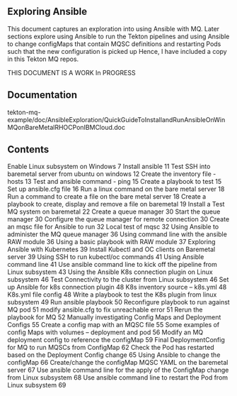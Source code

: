 ## Exploring Ansible

This document captures an exploration into using Ansible with MQ. Later sections explore using Ansible to run the Tekton pipelines and 
using Ansible to change configMaps that contain MQSC definitions and restarting Pods such that the new configuration is picked up
Hence, I have included a copy in this Tekton MQ repos.

THIS DOCUMENT IS A WORK In PROGRESS

## Documentation
tekton-mq-example/doc/AnsibleExploration/QuickGuideToInstallandRunAnsibleOnWinMQonBareMetalRHOCPonIBMCloud.doc

## Contents
Enable Linux subsystem on Windows	7
Install ansible	11
Test SSH into baremetal server from ubuntu on windows	12
Create the inventory file - hosts	13
Test and ansible command - ping	15
Create a playbook to test	15
Set up ansible.cfg file	16
Run a linux command on the bare metal server	18
Run a command to create a file on the bare metal server	18
Create a playbook to create, display and remove a file on baremetal	19
Install a Test MQ system on baremetal	22
Create a queue manager	30
Start the queue manager	30
Configure the queue manager for remote connection	30
Create an mqsc file for Ansible to run	32
Local test of mqsc	32
Using Ansible to administer the MQ queue manager	36
Using command line with the ansible RAW module	36
Using a basic playbook with RAW module	37
Exploring Ansible with Kubernetes	39
Install Kubectl and OC clients on Baremetal server	39
Using SSH to run kubectl/oc commands	41
Using Ansible command line	41
Use ansible command line to kick off the pipeline from Linux subsystem	43
Using the Ansible K8s connection plugin on Linux subsystem	46
Test Connectivity to the cluster from Linux subsystem	46
Set up Ansible for k8s connection plugin	48
K8s inventory source – k8s.yml	48
K8s.yml file config	48
Write a playbook to test the K8s plugin from linux subsystem	49
Run ansible playbook	50
Reconfigure playbook to run against MQ pod	51
modify ansible.cfg to fix unreachable error	51
Rerun the playbook for MQ	52
Manually investigating Config Maps and Deployment Configs	55
Create a config map with an MQSC file	55
Some examples of config Maps with volumes – deployment and pod	56
Modify an MQ deployment config to reference the configMap	59
Final DeploymentConfig for MQ to run MQSCs from ConfigMap	62
Check the Pod has restarted based on the Deployment Config change	65
Using Ansible to change the configMap	66
Create/change the configMap MQSC YAML on the baremetal server	67
Use ansible command line for the apply of the ConfigMap change from Linux subsystem	68
Use ansible command line to restart the Pod from Linux subsystem	69


